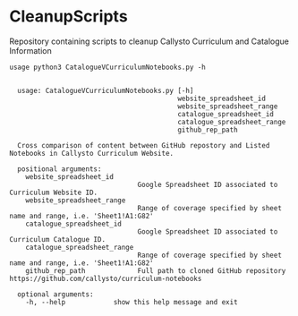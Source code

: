 # CleanupScripts
Repository containing scripts to cleanup Callysto Curriculum and Catalogue Information

    usage python3 CatalogueVCurriculumNotebooks.py -h 


      usage: CatalogueVCurriculumNotebooks.py [-h]
                                              website_spreadsheet_id
                                              website_spreadsheet_range
                                              catalogue_spreadsheet_id
                                              catalogue_spreadsheet_range
                                              github_rep_path

      Cross comparison of content between GitHub repostory and Listed Notebooks in Callysto Curriculum Website.

      positional arguments:
        website_spreadsheet_id
                                    Google Spreadsheet ID associated to Curriculum Website ID.
        website_spreadsheet_range
                                    Range of coverage specified by sheet name and range, i.e. 'Sheet1!A1:G82'
        catalogue_spreadsheet_id
                                    Google Spreadsheet ID associated to Curriculum Catalogue ID.
        catalogue_spreadsheet_range
                                    Range of coverage specified by sheet name and range, i.e. 'Sheet1!A1:G82'
        github_rep_path             Full path to cloned GitHub repository https://github.com/callysto/curriculum-notebooks

      optional arguments:
        -h, --help            show this help message and exit
